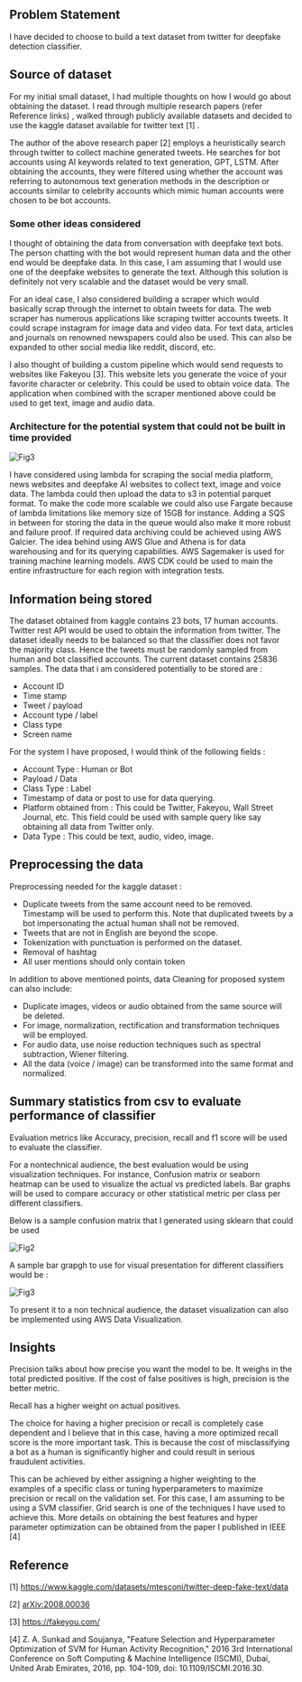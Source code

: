 ## Problem Statement
I have decided to choose to build a text dataset from twitter for deepfake detection classifier. 

## Source of dataset
For my initial small dataset, I had multiple thoughts on how I would go about obtaining the dataset. I read through multiple research papers (refer Reference links) , walked through publicly available datasets and decided to use the kaggle dataset available for twitter text [1] . 

The author of the above research paper [2] employs a heuristically search through twitter to collect machine generated tweets. He searches for bot accounts using AI keywords related to text generation, GPT, LSTM.  After obtaining the accounts, they were filtered using whether the account was referring to autonomous text generation methods in the description or accounts similar to celebrity accounts which mimic human accounts were chosen to be bot accounts. 

### Some other ideas considered

I thought of obtaining the data from conversation with deepfake text bots. The person chatting with the bot would represent human data and the other end would be deepfake data. In this case, I am assuming that I would use one of the deepfake websites to generate the text. Although this solution is definitely not very scalable and the dataset would be very small.

For an ideal case, I also considered building a scraper which would basically scrap through the internet to obtain tweets for data. The web scraper has numerous applications like scraping twitter accounts tweets. It could scrape instagram for image data and video data. For text data, articles and journals on renowned newspapers could also be used. This can also be expanded to other social media like reddit, discord, etc. 

I also thought of building a custom pipeline which would send requests to websites like Fakeyou [3]. This website lets you generate the voice of your favorite character or celebrity. This could be used to obtain voice data. The application when combined with the scraper mentioned above could be used to get text, image and audio data.

### Architecture for the potential system that could not be built in time provided

![Fig3](https://drive.google.com/uc?export=view&id=16_RDUtHD8sIByuIjbGCXsdoQ5cv9wWWr)

I have considered using lambda for scraping the social media platform, news websites and deepfake AI websites to collect text, image and voice data. The lambda could then upload the data to s3 in potential parquet format. To make the code more scalable we could also use Fargate because of lambda limitations like memory size of 15GB for instance. Adding a SQS in between for storing the data in the queue would also make it more robust and failure proof. If required data archiving could be achieved using AWS Galcier. The idea behind using AWS Glue and Athena is for data warehousing and for its querying capabilities. AWS Sagemaker is used for training machine learning models. AWS CDK could be used to main the entire infrastructure for each region with integration tests.  


## Information being stored
The dataset obtained from kaggle contains 23 bots, 17 human accounts. Twitter rest API would be used to obtain the information from twitter. The dataset ideally needs to be balanced so that the classifier does not favor the majority class. Hence the tweets must be randomly sampled from human and bot classified accounts.  The current dataset contains 25836 samples.  The data that i am considered potentially to be stored are :

* Account ID
* Time stamp
* Tweet / payload
* Account type / label
* Class type 
* Screen name

For the system I have proposed, I would think of the following fields : 
* Account Type : Human or Bot
* Payload / Data 
* Class Type : Label
* Timestamp of data or post to use for data querying.
* Platform obtained from : This could be Twitter, Fakeyou, Wall Street Journal, etc. This field could be used with sample query like say obtaining all data from Twitter only.
* Data Type : This could be text, audio, video, image.

## Preprocessing the data

Preprocessing needed for the kaggle dataset :
* Duplicate tweets from the same account need to be removed. Timestamp will be used to perform this. Note that duplicated tweets by a bot impersonating the actual human shall not be removed.
* Tweets that are not in English are beyond the scope.
* Tokenization with punctuation is performed on the dataset.
* Removal of hashtag
* All user mentions should only contain token

In addition to above mentioned points, data Cleaning for proposed system can also include:

* Duplicate images, videos or audio obtained from the same source will be deleted.
* For image, normalization, rectification and transformation techniques will be employed.
* For audio data, use noise reduction techniques such as spectral subtraction, Wiener filtering.
* All the data (voice / image) can be transformed into the same format and normalized.

## Summary statistics from csv to evaluate performance of classifier 

Evaluation metrics like Accuracy, precision, recall and f1 score will be used to evaluate the classifier. 

For a nontechnical audience, the best evaluation would be using visualization techniques. 
For instance, Confusion matrix or seaborn heatmap can be used to visualize the actual vs predicted labels. Bar graphs will be used to compare accuracy or other statistical metric per class per different classifiers.

Below is a sample confusion matrix that I generated using sklearn that could be used 

![Fig2](https://drive.google.com/uc?export=view&id=1ZY5KqseAkTmUYxBsyDrnxNYERx2_fxQR)

A sample bar grapgh to use for visual presentation for different classifiers would be :

![Fig3](https://drive.google.com/uc?export=view&id=1twdCOs3wSeOy3bl_pVC9j6MOd-B0zzTl)

To present it to a non technical audience, the dataset visualization can also be implemented using AWS Data Visualization. 

## Insights
Precision talks about how precise you want the model to be. It weighs in the total predicted positive. If the cost of false positives is high, precision is the better metric.
 
Recall has a higher weight on actual positives. 

The choice for having a higher precision or recall is completely case dependent and I believe that in this case, having a more optimized recall score is the more important task. This is because the cost of misclassifying a bot as a human is significantly higher and could result in serious fraudulent activities.

This can be achieved by either assigning a higher weighting to the examples of a specific class  or tuning hyperparameters to maximize precision or recall on the validation set. For this case, I am assuming to be using a SVM classifier. Grid search is one of the techniques I have used to achieve this. More details on obtaining the best features and hyper parameter optimization can be obtained from the paper I published in IEEE [4]

## Reference
[1] https://www.kaggle.com/datasets/mtesconi/twitter-deep-fake-text/data

[2] [	arXiv:2008.00036](https://arxiv.org/abs/2008.00036)

[3] https://fakeyou.com/ 

[4] Z. A. Sunkad and Soujanya, "Feature Selection and Hyperparameter Optimization of SVM for Human Activity Recognition," 2016 3rd International Conference on Soft Computing & Machine Intelligence (ISCMI), Dubai, United Arab Emirates, 2016, pp. 104-109, doi: 10.1109/ISCMI.2016.30.

